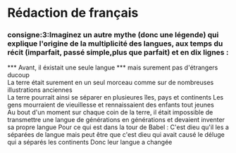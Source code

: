 # Rédaction de français
### consigne:3:Imaginez un autre mythe (donc une légende) qui explique l'origine de la multiplicité des langues, aux temps du récit (imparfait, passé simple,plus que parfait) et en dix lignes :
*** Avant, il éxistait une seule langue ***
<txt style="font: Arial Black;">mais surement pas d'étrangers ducoup <br>
La terre était surement en un seul morceau comme sur de nombreuses illustrations anciennes <br>
La terre pourrait ainsi se séparer en plusieures îles, pays et continents Les gens mourraient de vieuillesse et rennaissaient des enfants tout jeunes <br> Au bout d'un moment sur chaque coin de la terre, il était impossible de transmettre une langue de générations en générations et devaient inventer <br> sa propre langue Pour ce qui est dans la tour de Babel : C'est dieu qu'il les a séparées de langue  mais peut être que c'est dieu qui avait causé le déluge qui a séparés
les continents Donc leur langue a changée
</txt>
